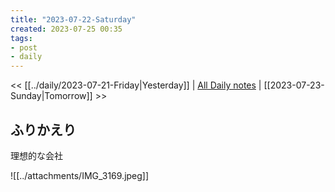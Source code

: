 ```yaml
---
title: "2023-07-22-Saturday"
created: 2023-07-25 00:35
tags:
- post
- daily
---
```


<< [[../daily/2023-07-21-Friday|Yesterday]] | [All Daily notes](/tags/daily) | [[2023-07-23-Sunday|Tomorrow]] >>

## ふりかえり

理想的な会社

![[../attachments/IMG_3169.jpeg]]
